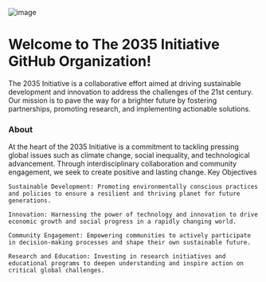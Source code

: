 ![image](https://github.com/The2035Initiative/Buffer_Protocol_2035_Initiative_draft/assets/141206781/a801039a-1760-48e7-915c-76a41e71eac8)
# Welcome to The 2035 Initiative GitHub Organization!

The 2035 Initiative is a collaborative effort aimed at driving sustainable development and innovation to address the challenges of the 21st century. Our mission is to pave the way for a brighter future by fostering partnerships, promoting research, and implementing actionable solutions.

### About

At the heart of the 2035 Initiative is a commitment to tackling pressing global issues such as climate change, social inequality, and technological advancement. Through interdisciplinary collaboration and community engagement, we seek to create positive and lasting change.
Key Objectives

    Sustainable Development: Promoting environmentally conscious practices and policies to ensure a resilient and thriving planet for future generations.

    Innovation: Harnessing the power of technology and innovation to drive economic growth and social progress in a rapidly changing world.

    Community Engagement: Empowering communities to actively participate in decision-making processes and shape their own sustainable future.

    Research and Education: Investing in research initiatives and educational programs to deepen understanding and inspire action on critical global challenges.
